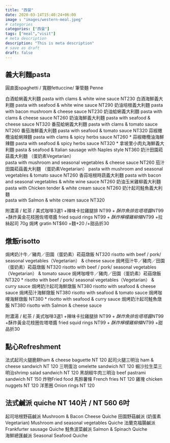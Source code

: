 ```yaml
---
title: "西餐"
date: 2020-03-14T15:40:24+06:00
image : "images/western-meal.jpeg"
# categories
categories: ["西餐"]
tags: ["meal","visit"]
# meta description
description: "This is meta description"
# save as draft
draft: false
---
```

## 義大利麵pasta
圓直面spaghetti / 寬麵fettuccine/ 筆管麵 Penne

白酒蛤蜊義大利麵 
pasta with clams & white wine sauce   NT230 
白酒海鮮義大利麵 
pasta with seafood & white wine sauce  NT290
奶油培根義大利麵 
pasta with bacon mushroom & cheese sauce  NT230
奶油蛤蜊義大利麵 
pasta with clams & cheese sauce  NT260
奶油海鮮義大利麵 
pasta with seafood & cheese sauce   NT320
番茄蛤蜊義大利麵 
pasta with clams & tomato sauce  NT260
番茄海鮮義大利麵 
pasta with seafood & tomato sauce  NT320
蒜椒橄欖油蛤蜊辣麵 
pasta with clams & spicy herbs sauce  NT260 *
蒜椒橄欖油海鮮辣麵 
pasta with seafood & spicy herbs sauce  NT320 *
拿坡里小肉丸海鮮義大利麵
pasta & seafood & Italian sausage with Naples style  NT360
奶汁田園菘菇義大利麵 （蛋奶素Vegetarian）  
pasta with mushroom and seasonal vegetables & cheese sauce  NT260
茄汁田園菘菇義大利麵 （蛋奶素Vegetarian）
pasta with mushroom and seasonal vegetables & tomato sauce  NT260
香蒜培根時蔬義大利麵 
pasta with bacon and seasonal vegetables & white wine sauce  NT260
奶油玉米雞柳義大利麵 
pasta with Chicken tender & white cream sauce  NT260
奶汁起司鮭魚義大利麵  
pasta with Salmon & white cream sauce   NT320


附濃湯 / 紅茶 / 美式咖啡3選1
+辣味卡拉雞腿排 NT$99
+酥炸魚排佐塔塔醬 NT$99
+酥炸黃金花枝圈佐塔塔醬 fried squid rings  NT$99 
+酥炸檸檬雞柳條 NT$99
+拉絲起司 70g 焗烤 gratin NT$60
+麵+20 /+甜品折30

## 燉飯risotto
焗烤奶汁牛／豬肉／田園（蛋奶素）菘菇燉飯   NT320 
risotto with beef / pork/ seasonal vegetables（Vegetarian） & cheese sauce
焗烤茄汁牛／豬肉／田園（蛋奶素）菘菇燉飯   NT320 
risotto with beef / pork/ seasonal vegetables（Vegetarian） & tomato sauce
焗烤咖哩牛／豬肉／田園（蛋奶素）菘菇燉飯   NT320  *
risotto with beef / pork/ seasonal vegetables（Vegetarian） & curry sauce 
焗烤奶汁起司海鮮燉飯  NT380 
risotto with seafood & cheese sauce
焗烤茄汁海鮮燉飯   NT380
risotto with seafood & tomato sauce
焗烤咖哩海鮮燉飯   NT380 *
risotto with seafood & curry sauce
焗烤奶汁起司鮭魚燉飯    NT380 
risotto with Salmon  & cheese sauce

附濃湯 / 紅茶 / 美式咖啡3選1
+辣味卡拉雞腿排 NT$99
+酥炸魚排佐塔塔醬 NT$99
+酥炸黃金花枝圈佐塔塔醬 fried squid rings  NT$99 
+酥炸檸檬雞柳條 NT$99 
+甜品折30

## 點心Refreshment

法式起司火腿脆餅ham & cheese baguette NT 120 
起司火腿三明治 ham & cheese sandwich  NT 120
三明蛋治 omelette sandwich  NT 120
蝦沙拉生菜三明治shrimp salad sandwich  NT 120
黑胡椒牛肉三明治  beef pastrami sandwich  NT 150
炸物Fried food
馬鈴薯條 French fries   NT 120
雞塊 chicken nuggets  NT 120
洋蔥圈 Onion rings  NT 120

## 法式鹹派 quiche   NT 140片 /  NT 560  6吋

起司培根野菇鹹派  Mushroom & Bacon Cheese Quiche 
田園野菇鹹派 (奶蛋素Vegetarian) Mushroom and seasonal vegetables Quiche 
法蘭克福腸鹹派 Frankfurter sausage Quiche 
鮭魚波菜鹹派 Salmon & Spinach Quiche  
海鮮總匯鹹派  Seasonal Seafood Quiche 
